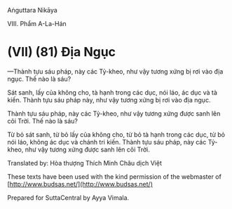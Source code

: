  

Aṅguttara Nikāya

VIII. Phẩm A-La-Hán

# (VII) (81) Ðịa Ngục

—Thành tựu sáu pháp, này các Tỷ-kheo, như vậy tương xứng bị rơi vào địa ngục. Thế nào là sáu?

Sát sanh, lấy của không cho, tà hạnh trong các dục, nói láo, ác dục và tà kiến. Thành tựu sáu pháp này, như vậy tương xứng bị rơi vào địa ngục.

Thành tựu sáu pháp, này các Tỷ-kheo, như vậy tương xứng được sanh lên cõi Trời. Thế nào là sáu?

Từ bỏ sát sanh, từ bỏ lấy của không cho, từ bỏ tà hạnh trong các dục, từ bỏ nói láo, không ác dục và chánh tri kiến. Thành tựu sáu pháp, này các Tỷ-kheo, như vậy tương xứng được sanh lên cõi Trời.

Translated by: Hòa thượng Thích Minh Châu dịch Việt

These texts have been used with the kind permission of the webmaster of [http://www.budsas.net/](http://www.budsas.net/)

Prepared for SuttaCentral by Ayya Vimala.